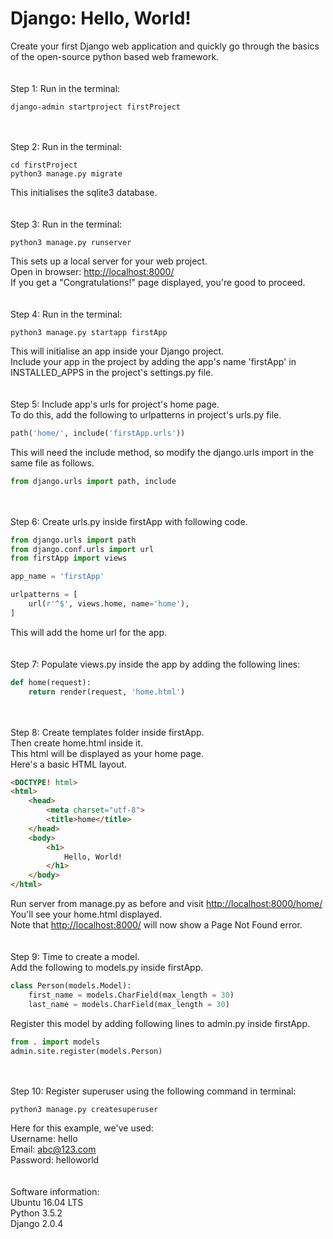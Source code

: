 # Django: Hello, World!
Create your first Django web application and quickly go through the basics of the open-source python based web framework.
\
\
\
Step 1: Run in the terminal:
```shell
django-admin startproject firstProject
```
\
\
Step 2: Run in the terminal:
```shell
cd firstProject
python3 manage.py migrate
```
This initialises the sqlite3 database.
\
\
\
Step 3: Run in the terminal:
```shell
python3 manage.py runserver
```
This sets up a local server for your web project.  
Open in browser: <http://localhost:8000/>  
If you get a "Congratulations!" page displayed, you're good to proceed.
\
\
\
Step 4: Run in the terminal:
```shell
python3 manage.py startapp firstApp
```
This will initialise an app inside your Django project.  
Include your app in the project by adding the app's name 'firstApp' in INSTALLED_APPS in the project's settings.py file.
\
\
\
Step 5: Include app's urls for project's home page.  
To do this, add the following to urlpatterns in project's urls.py file.
```python
path('home/', include('firstApp.urls'))
```
This will need the include method, so modify the django.urls import in the same file as follows.
```python
from django.urls import path, include
```
\
\
Step 6: Create urls.py inside firstApp with following code.
```python
from django.urls import path
from django.conf.urls import url
from firstApp import views

app_name = 'firstApp'

urlpatterns = [
    url(r'^$', views.home, name='home'),
]
```
This will add the home url for the app.
\
\
\
Step 7: Populate views.py inside the app by adding the following lines:
```python
def home(request):
    return render(request, 'home.html')
```
\
\
Step 8: Create templates folder inside firstApp.  
Then create home.html inside it.  
This html will be displayed as your home page.  
Here's a basic HTML layout.
```html
<DOCTYPE! html>
<html>
    <head>
        <meta charset="utf-8">
        <title>home</title>
    </head>
    <body>
        <h1>
            Hello, World!
        </h1>
    </body>
</html>
```
Run server from manage.py as before and visit <http://localhost:8000/home/>  
You'll see your home.html displayed.  
Note that <http://localhost:8000/> will now show a Page Not Found error.
\
\
\
Step 9: Time to create a model.  
Add the following to models.py inside firstApp.
```python
class Person(models.Model):
    first_name = models.CharField(max_length = 30)
    last_name = models.CharField(max_length = 30)
```
Register this model by adding following lines to admin.py inside firstApp.
```python
from . import models
admin.site.register(models.Person)
```
\
\
Step 10: Register superuser using the following command in terminal:
```shell
python3 manage.py createsuperuser
```
Here for this example, we've used:  
Username: hello  
Email: abc@123.com  
Password: helloworld  
\
\
Software information:  
Ubuntu 16.04 LTS  
Python 3.5.2  
Django 2.0.4